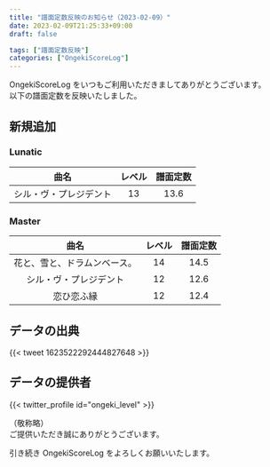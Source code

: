 ```yaml
---
title: "譜面定数反映のお知らせ（2023-02-09）"
date: 2023-02-09T21:25:33+09:00
draft: false

tags: ["譜面定数反映"]
categories: ["OngekiScoreLog"]
---
```


OngekiScoreLog をいつもご利用いただきましてありがとうございます。  
以下の譜面定数を反映いたしました。

<!--more-->

## 新規追加

### Lunatic

|          曲名          | レベル | 譜面定数 |
| :--------------------: | :----: | :------: |
| シル・ヴ・プレジデント |   13   |   13.6   |

### Master

|             曲名             | レベル | 譜面定数 |
| :--------------------------: | :----: | :------: |
| 花と、雪と、ドラムンベース。 |   14   |   14.5   |
|    シル・ヴ・プレジデント    |   12   |   12.6   |
|          恋ひ恋ふ縁          |   12   |   12.4   |

<!--
### Expert

| 曲名 | レベル | 譜面定数 |
| :--: | :----: | :------: |
-->

## データの出典

{{< tweet 1623522292444827648 >}}

## データの提供者

{{< twitter_profile id="ongeki_level" >}}

<!-- （順不同　敬称略）   -->
（敬称略）  
ご提供いただき誠にありがとうございます。

引き続き OngekiScoreLog をよろしくお願いいたします。
